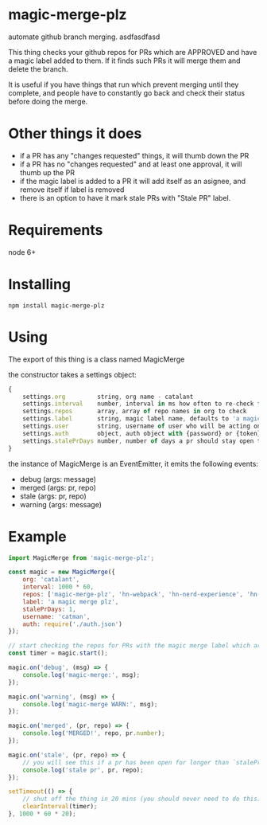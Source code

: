 # magic-merge-plz
automate github branch merging.
asdfasdfasd

This thing checks your github repos for PRs which are APPROVED and have a magic label added to them.
If it finds such PRs it will merge them and delete the branch.

It is useful if you have things that run which prevent merging until they complete, and people have to
constantly go back and check their status before doing the merge.

# Other things it does

- if a PR has any "changes requested" things, it will thumb down the PR
- if a PR has no "changes requested" and at least one approval, it will thumb up the PR
- if the magic label is added to a PR it will add itself as an asignee, and remove itself if label is removed
- there is an option to have it mark stale PRs with "Stale PR" label. 

# Requirements
node 6+

# Installing

`npm install magic-merge-plz`

# Using

The export of this thing is a class named MagicMerge

the constructor takes a settings object:

```js
{
    settings.org         string, org name - catalant
    settings.interval    number, interval in ms how often to re-check for prs
    settings.repos       array, array of repo names in org to check
    settings.label       string, magic label name, defaults to 'a magic merge plz'
    settings.user        string, username of user who will be acting on behalf of magic-merge
    settings.auth        object, auth object with {password} or {token}
    settings.stalePrDays number, number of days a pr should stay open to get an emitted event about it
}
```

the instance of MagicMerge is an EventEmitter, it emits the following events:

- debug (args: message)
- merged (args: pr, repo)
- stale (args: pr, repo)
- warning (args: message)

# Example

```js
import MagicMerge from 'magic-merge-plz';

const magic = new MagicMerge({
    org: 'catalant',
    interval: 1000 * 60,
    repos: ['magic-merge-plz', 'hn-webpack', 'hn-nerd-experience', 'hn-enterprise-portal', 'hn-marketing-sales'],
    label: 'a magic merge plz',
    stalePrDays: 1,
    username: 'catman',
    auth: require('./auth.json')
});

// start checking the repos for PRs with the magic merge label which are approved
const timer = magic.start();

magic.on('debug', (msg) => {
    console.log('magic-merge:', msg);
});

magic.on('warning', (msg) => {
    console.log('magic-merge WARN:', msg);
});

magic.on('merged', (pr, repo) => {
    console.log('MERGED!', repo, pr.number);
});

magic.on('stale', (pr, repo) => {
    // you will see this if a pr has been open for longer than `stalePrDays`
    console.log('stale pr', pr, repo);
});

setTimeout(() => {
    // shut off the thing in 20 mins (you should never need to do this)
    clearInterval(timer);
}, 1000 * 60 * 20);

```
